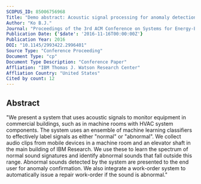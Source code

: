```yaml
---
SCOPUS_ID: 85006756968
Title: "Demo abstract: Acoustic signal processing for anomaly detection in machine room environments"
Author: "Ko B.J."
Journal: "Proceedings of the 3rd ACM Conference on Systems for Energy-Efficient Built Environments, BuildSys 2016"
Publication Date: {'$date': '2016-11-16T00:00:00Z'}
Publication Year: 2016
DOI: "10.1145/2993422.2996401"
Source Type: "Conference Proceeding"
Document Type: "cp"
Document Type Description: "Conference Paper"
Affliation: "IBM Thomas J. Watson Research Center"
Affliation Country: "United States"
Cited by count: 12
---
```


## Abstract
"We present a system that uses acoustic signals to monitor equipment in commercial buildings, such as in machine rooms with HVAC system components. The system uses an ensemble of machine learning classifiers to effectively label signals as either \"normal\" or \"abnormal\". We collect audio clips from mobile devices in a machine room and an elevator shaft in the main building of IBM Research. We use these to learn the spectrum of normal sound signatures and identify abnormal sounds that fall outside this range. Abnormal sounds detected by the system are presented to the end user for anomaly confirmation. We also integrate a work-order system to automatically issue a repair work-order if the sound is abnormal."

